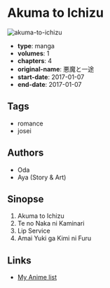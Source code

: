 # Akuma to Ichizu

![akuma-to-ichizu](https://cdn.myanimelist.net/images/manga/3/226773.jpg)

-   **type**: manga
-   **volumes**: 1
-   **chapters**: 4
-   **original-name**: 悪魔と一途
-   **start-date**: 2017-01-07
-   **end-date**: 2017-01-07

## Tags

-   romance
-   josei

## Authors

-   Oda
-   Aya (Story & Art)

## Sinopse

1. Akuma to Ichizu
2. Te no Naka ni Kaminari
3. Lip Service
4. Amai Yuki ga Kimi ni Furu

## Links

-   [My Anime list](https://myanimelist.net/manga/124307/Akuma_to_Ichizu)
